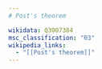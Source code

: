 ```yaml
---
# Post's theorem

wikidata: Q3007384
msc_classification: "03"
wikipedia_links:
  - "[[Post's theorem]]"
---
```

